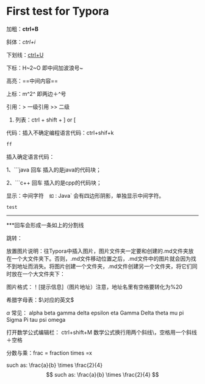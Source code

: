 # First test for Typora

加粗：**ctrl+B**

斜体：*ctrl+i*

下划线：<u>ctrl+U</u>

下标：H~2~O 即中间加波浪号~

高亮：==中间内容==

上标：m^2^  即两边＋^号

引用：> 一级引用 >> 二级

1. 列表：ctrl + shift + ] or [

代码：插入不确定编程语言代码：ctrl+shif+k

```python
ff 
```

插入确定语言代码：

1、```java 回车 插入的是java的代码块；

2、```c++ 回车  插入的是cpp的代码块；

显示：中间字符`  如：`Java`   会有四边形阴影，单独显示中间字符。

`test`

***

***回车会形成一条如上的分割线

跳转：

放置图片说明：往Typora中插入图片，图片文件夹一定要和创建的.md文件夹放在一个大文件夹下。否则，.md文件移动位置之后，.md文件中的图片就会因为找不到地址而消失。将图片创建一个文件夹，.md文件创建另一个文件夹，将它们同时放在一个大文件夹下：

图片格式：！[提示信息]（图片地址）注意，地址名里有空格要转化为%20

希腊字母表：$\对应的英文$

$\alpha$  常见： alpha beta gamma delta epsilon eta Gamma Delta theta mu pi Sigma Pi tau psi omega

打开数学公式编辑栏： ctrl+shift+M  数学公式换行用两个斜线\\，空格用一个斜线＋空格

分数与乘：frac = fraction times =x

such as: \frac{a}{b}  \times \frac{2}{4}
$$
such as: \frac{a}{b}  \times \frac{2}{4}
$$

